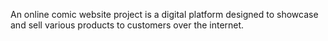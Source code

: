 An online comic website project is a digital platform designed to showcase and sell various products to customers over the internet.
